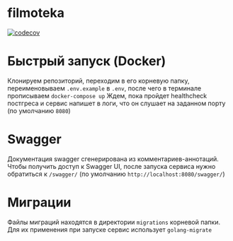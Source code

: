 # filmoteka
[![codecov](https://codecov.io/gh/PoorMercymain/filmoteka/graph/badge.svg?token=COEUBP3510)](https://codecov.io/gh/PoorMercymain/filmoteka)
# Быстрый запуск (Docker)
Клонируем репозиторий, переходим в его корневую папку, переименовываем `.env.example` в `.env`, после чего в терминале прописываем `docker-compose up`
Ждем, пока пройдет healthcheck постгреса и сервис напишет в логи, что он слушает на заданном порту (по умолчанию `8080`)

# Swagger
Документация swagger сгенерирована из комментариев-аннотаций. Чтобы получить доступ к Swagger UI, после запуска сервиса нужно обратиться к `/swagger/` (по умолчанию `http://localhost:8080/swagger/`)

# Миграции
Файлы миграций находятся в директории `migrations` корневой папки. Для их применения при запуске сервис использует `golang-migrate`
